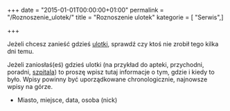 +++
date = "2015-01-01T00:00:00+01:00"
permalink = "/Roznoszenie_ulotek/"
title = "Roznoszenie ulotek"
kategorie = [ "Serwis",]

+++

Jeżeli chcesz zanieść gdzieś [ulotki](/atopedia/ulotka "wikilink"), sprawdź czy ktoś nie zrobił tego kilka dni temu.

Jeżeli zaniosłaś(eś) gdzieś ulotki (na przykład do apteki, przychodni, poradni, [szpitala](/atopedia/szpital "wikilink")) to proszę wpisz tutaj informacje o tym, gdzie i kiedy to było. Wpisy powinny być uporządkowane chronologicznie, najnowsze wpisy na górze.

-   Miasto, miejsce, data, osoba (nick)
